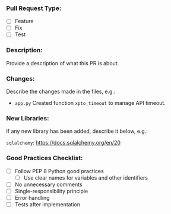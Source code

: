 ### Pull Request Type:
- [ ] Feature
- [ ] Fix
- [ ] Test

### Description:
Provide a description of what this PR is about.

### Changes:
Describe the changes made in the files, e.g.:

- `app.py`
    Created function `xpto_timeout` to manage API timeout.

### New Libraries:
If any new library has been added, describe it below, e.g.:

`sqlalchemy`: <https://docs.sqlalchemy.org/en/20>

### Good Practices Checklist:
- [ ] Follow PEP 8 Python good practices
    - [ ] Use clear names for variables and other identifiers
- [ ] No unnecessary comments
- [ ] Single-responsibility principle
- [ ] Error handling
- [ ] Tests after implementation